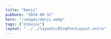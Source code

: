 ```yaml
---
title: "Denji"
pubDate: "2024-08-31"
hero: "/images/denji.webp"
tags: ["dibujos"]
layout: "../../layouts/BlogPostLayout.astro"
---
```

